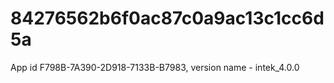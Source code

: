 # 84276562b6f0ac87c0a9ac13c1cc6d5a
App id F798B-7A390-2D918-7133B-B7983, version name - intek_4.0.0
